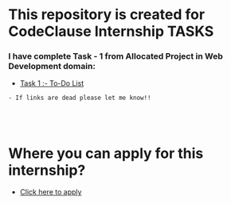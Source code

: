 # This repository is created for CodeClause Internship TASKS


### I have complete Task - 1 from Allocated Project in Web Development domain:

- [Task 1 :- To-Do List](http://127.0.0.1:5500/index.html)

``` 
- If links are dead please let me know!!
```

<br>
<br>

# Where you can apply for this internship?

- [Click here to apply](https://internship.codeclause.com/)
